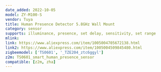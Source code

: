 ```yaml
---
date_added: 2022-10-05
model: ZY-M100-S
vendor: Tuya
title: Human Presence Detector 5.8GHz Wall Mount
category: sensor
supports: illuminance, presence, set delay, sensitivity, set range
mlink: 
link: https://www.aliexpress.com/item/1005004705672138.html
link2: https://www.aliexpress.com/item/1005004509845480.html
zigbeemodel: ['TS0601', '_TZE204_ztc6ggyl']
z2m: TS0601_smart_human_presence_sensor
compatible: [z2m, zha]
---
```

